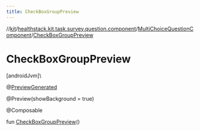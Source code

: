 ```yaml
---
title: CheckBoxGroupPreview
---
```

//[kit](../../../index.html)/[healthstack.kit.task.survey.question.component](../index.html)/[MultiChoiceQuestionComponent](index.html)/[CheckBoxGroupPreview](-check-box-group-preview.html)



# CheckBoxGroupPreview



[androidJvm]\




@[PreviewGenerated](../../healthstack.kit.annotation/-preview-generated/index.html)



@Preview(showBackground = true)



@Composable



fun [CheckBoxGroupPreview](-check-box-group-preview.html)()





